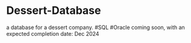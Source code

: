 # Dessert-Database
a database for a dessert company. #SQL #Oracle coming soon, with an expected completion date: Dec 2024
